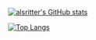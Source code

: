 [![alsritter's GitHub stats](https://github-readme-stats.vercel.app/api?username=alsritter)](https://github.com/anuraghazra/github-readme-stats)

[![Top Langs](https://github-readme-stats.vercel.app/api/top-langs/?username=alsritter&layout=compact)](https://github.com/anuraghazra/github-readme-stats)